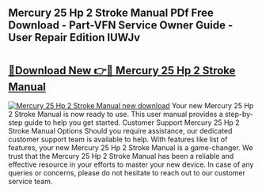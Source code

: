 ## Mercury 25 Hp 2 Stroke Manual PDf Free Download - Part-VFN Service Owner Guide - User Repair Edition lUWJv

# <h2><a href="http://cf23559.oget.top/?id=Mercury+25+Hp+2+Stroke+Manual">🔗Download New 👉🔴 Mercury 25 Hp 2 Stroke Manual</a></h2>

[![Mercury 25 Hp 2 Stroke Manual new download](https://i.imgur.com/5g1atiW.png)](http://cf23559.oget.top/?id=Mercury+25+Hp+2+Stroke+Manual)
Your new Mercury 25 Hp 2 Stroke Manual is now ready to use. This user manual provides a step-by-step guide to help you get started. Customer Support Mercury 25 Hp 2 Stroke Manual Options Should you require assistance, our dedicated customer support team is available to help. With features like list of features, your new Mercury 25 Hp 2 Stroke Manual is a game-changer. We trust that the Mercury 25 Hp 2 Stroke Manual has been a reliable and effective resource in your efforts to master your new device. In case of any queries or concerns, please do not hesitate to reach out to our customer service team.
